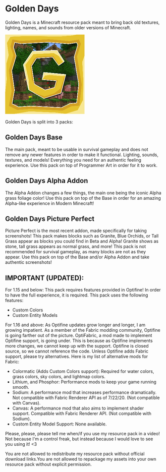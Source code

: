 # Golden Days
Golden Days is a Minecraft resource pack meant to bring back old textures, lighting, names, and sounds from older versions of Minecraft.

<img src="./pack.png">

Golden Days is split into 3 packs:
## Golden Days Base    
The main pack, meant to be usable in survival gameplay and does not remove any newer features in order to make it functional. Lighting, sounds, textures, and models! Everything you need for an authentic feeling experience. Use this pack on top of Programmer Art in order for it to work.
## Golden Days Alpha Addon
The Alpha Addon changes a few things, the main one being the iconic Alpha grass foliage color! Use this pack on top of the Base in order for an amazing Alpha-like experience in Modern Minecraft!
## Golden Days Picture Perfect
Picture Perfect is the most recent addon, made specifically for taking screenshots! This pack makes blocks such as Granite, Blue Orchids, or Tall Grass appear as blocks you could find in Beta and Alpha! Granite shows as stone, tall grass appears as normal grass, and more! This pack is not recommended for survival gameplay, as many blocks are not as they appear. Use this pack on top of the Base and/or Alpha Addon and take authentic screenshots!
    
## IMPORTANT (UPDATED): 
For 1.15 and below: This pack requires features provided in Optifine! 
In order to have the full experience, it is required. This pack uses the following features:
- Custom Colors
- Custom Entity Models

For 1.16 and above: As Optifine updates grow longer and longer, I am growing impatient. As a member of the Fabric modding community, Optifine is going farther out of the picture. OptiFabric, a mod made to implement Optifine support, is going under. This is because as Optifine implements more changes, we cannot keep up with the support. Optifine is closed source, so we cannot reference the code. Unless Optifine adds Fabric support, please try alternatives. Here is my list of alternative mods for Fabric:
- Colormatic (Adds Custom Colors support): Required for water colors, grass colors, sky colors, and lightmap colors.
- Lithium, and Phosphor: Performance mods to keep your game running smooth.
- Sodium: A performance mod that increases performance dramatically. Not compatible with Fabric Renderer API as of 7/22/20. (Not compatible with Canvas).
- Canvas: A performance mod that also aims to implement shader support. Compatible with Fabric Renderer API. (Not compatible with Sodium).
- Custom Entity Model Support: None available.

Please, please, please tell me when/if you use my resource pack in a video! Not because I'm a control freak, but instead because I would love to see you using it! <3

You are not allowed to redistribute my resource pack without official download links.You are not allowed to repackage my assets into your own resource pack without explicit permission.
